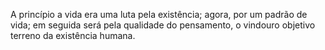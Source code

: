 ﻿A princípio a vida era uma luta pela existência; agora, por um padrão de vida; em seguida será pela qualidade do pensamento, o vindouro objetivo terreno da existência humana.